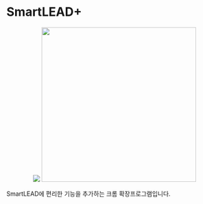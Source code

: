 # SmartLEAD+


<div align="center">
   <img src="https://github.com/PortalCube/SmartLEAD-Plus/assets/35104213/666f4931-0739-4836-aea3-7557bc02eba4" />
   <img src="https://github.com/PortalCube/SmartLEAD-Plus/assets/35104213/dc2d2b84-a277-428f-9126-c3789739964b" width="360" />
</div>

SmartLEAD에 편리한 기능을 추가하는 크롬 확장프로그램입니다.

